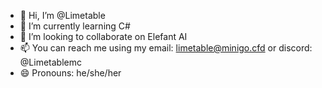 - 👋 Hi, I’m @Limetable
- 🌱 I’m currently learning C#
- 💞️ I’m looking to collaborate on Elefant AI
- 📫 You can reach me using my email: limetable@minigo.cfd or discord: @Limetablemc
- 😄 Pronouns: he/she/her

